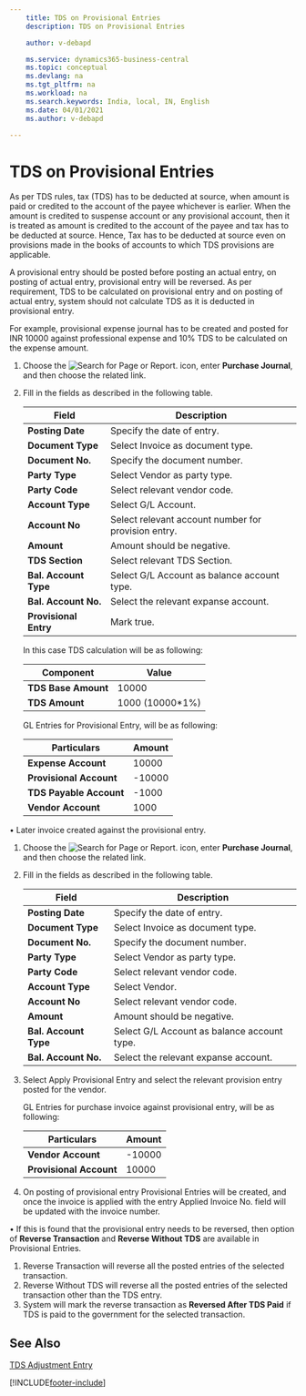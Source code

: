 ```yaml
---
    title: TDS on Provisional Entries
    description: TDS on Provisional Entries

    author: v-debapd

    ms.service: dynamics365-business-central
    ms.topic: conceptual
    ms.devlang: na
    ms.tgt_pltfrm: na
    ms.workload: na
    ms.search.keywords: India, local, IN, English
    ms.date: 04/01/2021
    ms.author: v-debapd

---
```


# TDS on Provisional Entries



As per TDS rules, tax (TDS) has to be deducted at source, when amount is paid or credited to the account of the payee whichever is earlier. When the amount is credited to suspense account or any provisional account, then it is treated as amount is credited to the account of the payee and tax has to be deducted at source. Hence, Tax has to be deducted at source even on provisions made in the books of accounts to which TDS provisions are applicable.

A provisional entry should be posted before posting an actual entry, on posting of actual entry, provisional entry will be reversed. As per requirement, TDS to be calculated on provisional entry and on posting of actual entry, system should not calculate TDS as it is deducted in provisional entry. 

For example, provisional expense journal has to be created and posted for INR 10000 against professional expense and 10% TDS to be calculated on the expense amount.

1.	Choose the ![Search for Page or Report.](image/search_small.png "Search for Page or Report icon") icon, enter **Purchase Journal**, and then choose the related link.
2.  Fill in the fields as described in the following table.

    |Field|Description|
    |----------------------------------|---------------------------------------|  
    |**Posting Date**|Specify the date of entry.|  
    |**Document Type**|Select Invoice as document type.|
    |**Document No.**|Specify the document number.|
    |**Party Type**|Select Vendor as party type.|
    |**Party Code**|Select relevant vendor code.|
    |**Account Type**|Select G/L Account.| 
    |**Account No**|Select relevant account number for provision entry.|
    |**Amount**|Amount should be negative.|
    |**TDS Section**|Select relevant TDS Section.|
    |**Bal. Account Type**|Select G/L Account as balance account type.|
    |**Bal. Account No.**|Select the relevant expanse account.|
    |**Provisional Entry**|Mark true.|

    In this case TDS calculation will be as following:

    |Component|Value|
    |----------------------------------|---------------------------------------|  
    |**TDS Base Amount**|10000|  
    |**TDS Amount**|1000 (10000*1%)|

    GL Entries for Provisional Entry, will be as following:

    |Particulars|Amount|
    |----------------------------------|---------------------------------------|  
    |**Expense Account**|10000| 
    |**Provisional Account**|-10000|
    |**TDS Payable Account**|-1000|
    |**Vendor Account**|1000|

•	Later invoice created against the provisional entry.

1.	Choose the ![Search for Page or Report.](image/search_small.png "Search for Page or Report icon") icon, enter **Purchase Journal**, and then choose the related link.
2.	Fill in the fields as described in the following table.

    |Field|Description|
    |----------------------------------|---------------------------------------|  
    |**Posting Date**|Specify the date of entry.|  
    |**Document Type**|Select Invoice as document type.|
    |**Document No.**|Specify the document number.|
    |**Party Type**|Select Vendor as party type.|
    |**Party Code**|Select relevant vendor code.|
    |**Account Type**|Select Vendor.| 
    |**Account No**|Select relevant vendor code.|
    |**Amount**|Amount should be negative.|
    |**Bal. Account Type**|Select G/L Account as balance account type.|
    |**Bal. Account No.**|Select the relevant expanse account.|
    

3. Select Apply Provisional Entry and select the relevant provision entry posted for the vendor.

   GL Entries for purchase invoice against provisional entry, will be as following:

    |Particulars|Amount|
    |----------------------------------|---------------------------------------|  
    |**Vendor Account**|-10000|
    |**Provisional Account**|10000|

4.	On posting of provisional entry Provisional Entries will be created, and once the invoice is applied with the entry Applied Invoice No. field will be updated with the invoice number.

•	If this is found that the provisional entry needs to be reversed, then option of **Reverse Transaction** and **Reverse Without TDS** are available in Provisional Entries.
1.	Reverse Transaction will reverse all the posted entries of the selected transaction.
2.	Reverse Without TDS will reverse all the posted entries of the selected transaction other than the TDS entry.
3.	System will mark the reverse transaction as **Reversed After TDS Paid** if TDS is paid to the government for the selected transaction.




## See Also 
[TDS Adjustment Entry](TDS-Adjustment-Entries.md)
























[!INCLUDE[footer-include](../../includes/footer-banner.md)]